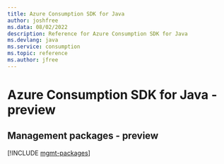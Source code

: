 ```yaml
---
title: Azure Consumption SDK for Java
author: joshfree
ms.data: 08/02/2022
description: Reference for Azure Consumption SDK for Java
ms.devlang: java
ms.service: consumption
ms.topic: reference
ms.author: jfree
---
```

# Azure Consumption SDK for Java - preview

## Management packages - preview
[!INCLUDE [mgmt-packages](consumption-mgmt-index.md)]